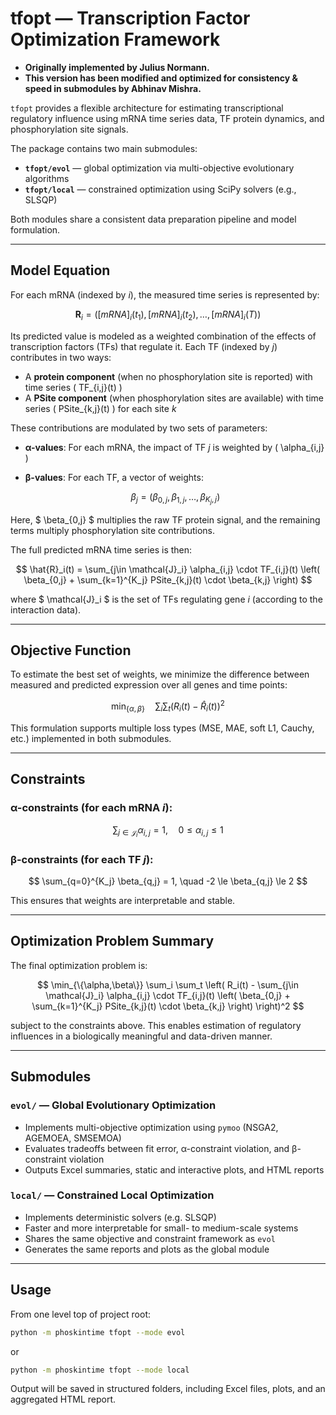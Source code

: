 # tfopt — Transcription Factor Optimization Framework

- **Originally implemented by Julius Normann.**  
- **This version has been modified and optimized for consistency & speed in submodules by Abhinav Mishra.**

`tfopt` provides a flexible architecture for estimating transcriptional regulatory influence using mRNA time series data, TF protein dynamics, and phosphorylation site signals.

The package contains two main submodules:

- **`tfopt/evol`** — global optimization via multi-objective evolutionary algorithms  
- **`tfopt/local`** — constrained optimization using SciPy solvers (e.g., SLSQP)

Both modules share a consistent data preparation pipeline and model formulation.

---

## Model Equation

For each mRNA (indexed by *i*), the measured time series is represented by:

$$
\mathbf{R}_i = \left([mRNA]_i(t_1), [mRNA]_i(t_2), \dots, [mRNA]_i(T)\right)
$$

Its predicted value is modeled as a weighted combination of the effects of transcription factors (TFs) that regulate it. Each TF (indexed by *j*) contributes in two ways:
- A **protein component** (when no phosphorylation site is reported) with time series \( TF_{i,j}(t) \)
- A **PSite component** (when phosphorylation sites are available) with time series \( PSite_{k,j}(t) \) for each site *k*

These contributions are modulated by two sets of parameters:
- **α-values**: For each mRNA, the impact of TF *j* is weighted by \( \alpha_{i,j} \)
- **β-values**: For each TF, a vector of weights:

  $$
  \beta_j = \left( \beta_{0,j}, \beta_{1,j}, \dots, \beta_{K_j,j} \right)
  $$

Here, $ \beta_{0,j} $ multiplies the raw TF protein signal, and the remaining terms multiply phosphorylation site contributions.

The full predicted mRNA time series is then:

$$
\hat{R}_i(t) = \sum_{j\in \mathcal{J}_i} \alpha_{i,j} \cdot TF_{i,j}(t) \left( \beta_{0,j} + \sum_{k=1}^{K_j} PSite_{k,j}(t) \cdot \beta_{k,j} \right)
$$

where $ \mathcal{J}_i $ is the set of TFs regulating gene *i* (according to the interaction data).

---

## Objective Function

To estimate the best set of weights, we minimize the difference between measured and predicted expression over all genes and time points:

$$
\min_{\{\alpha,\beta\}} \quad \sum_i \sum_t \left( R_i(t) - \hat{R}_i(t) \right)^2
$$

This formulation supports multiple loss types (MSE, MAE, soft L1, Cauchy, etc.) implemented in both submodules.

---

## Constraints

### α-constraints (for each mRNA *i*):

$$
\sum_{j\in \mathcal{J}_i} \alpha_{i,j} = 1, \quad 0 \le \alpha_{i,j} \le 1
$$

### β-constraints (for each TF *j*):

$$
\sum_{q=0}^{K_j} \beta_{q,j} = 1, \quad -2 \le \beta_{q,j} \le 2
$$

This ensures that weights are interpretable and stable.

---

## Optimization Problem Summary

The final optimization problem is:

$$
\min_{\{\alpha,\beta\}} \sum_i \sum_t \left( R_i(t) - \sum_{j\in \mathcal{J}_i} \alpha_{i,j} \cdot TF_{i,j}(t) \left( \beta_{0,j} + \sum_{k=1}^{K_j} PSite_{k,j}(t) \cdot \beta_{k,j} \right) \right)^2
$$

subject to the constraints above. This enables estimation of regulatory influences in a biologically meaningful and data-driven manner.

---

## Submodules

### `evol/` — Global Evolutionary Optimization

- Implements multi-objective optimization using `pymoo` (NSGA2, AGEMOEA, SMSEMOA)
- Evaluates tradeoffs between fit error, α-constraint violation, and β-constraint violation
- Outputs Excel summaries, static and interactive plots, and HTML reports

### `local/` — Constrained Local Optimization

- Implements deterministic solvers (e.g. SLSQP)
- Faster and more interpretable for small- to medium-scale systems
- Shares the same objective and constraint framework as `evol`
- Generates the same reports and plots as the global module

---

## Usage

From one level top of project root:

```bash
python -m phoskintime tfopt --mode evol
```

or

```bash
python -m phoskintime tfopt --mode local
```

Output will be saved in structured folders, including Excel files, plots, and an aggregated HTML report.